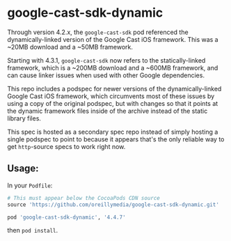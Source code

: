 # google-cast-sdk-dynamic

Through version 4.2.x, the `google-cast-sdk` pod referenced the
dynamically-linked version of the Google Cast iOS framework.  This was a ~20MB
download and a ~50MB framework.

Starting with 4.3.1, `google-cast-sdk` now refers to the statically-linked
framework, which is a ~200MB download and a ~600MB framework, and can cause
linker issues when used with other Google dependencies.

This repo includes a podspec for newer versions of the dynamically-linked Google
Cast iOS framework, which circumvents most of these issues by using a copy of
the original podspec, but with changes so that it points at the dynamic
framework files inside of the archive instead of the static library files.

This spec is hosted as a secondary spec repo instead of simply hosting a single
podspec to point to because it appears that's the only reliable way to get
`http`-source specs to work right now.

## Usage:

In your `Podfile`:

```ruby
# This must appear below the CocoaPods CDN source
source 'https://github.com/oreillymedia/google-cast-sdk-dynamic.git'

pod 'google-cast-sdk-dynamic', '4.4.7'
```

then `pod install`.
